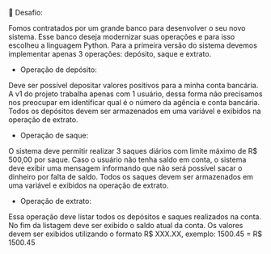 📍 Desafio:

Fomos contratados por um grande banco para desenvolver o seu novo sistema. 
Esse banco deseja modernizar suas operações e para isso escolheu a linguagem Python. 
Para a primeira versão do sistema devemos implementar apenas 3 operações: depósito, saque e extrato.

* Operação de depósito:

Deve ser possível depositar valores positivos para a minha conta bancária. 
A v1 do projeto trabalha apenas com 1 usuário, dessa forma não precisamos nos preocupar em identificar qual é o número da agência e conta bancária. 
Todos os depósitos devem ser armazenados em uma variável e exibidos na operação de extrato.

* Operação de saque:

O sistema deve permitir realizar 3 saques diários com limite máximo de R$ 500,00 por saque. 
Caso o usuário não tenha saldo em conta, o sistema deve exibir uma mensagem informando que não será possível sacar o dinheiro por falta de saldo.
Todos os saques devem ser armazenados em uma variável e exibidos na operação de extrato.

* Operação de extrato:

Essa operação deve listar todos os depósitos e saques realizados na conta.
No fim da listagem deve ser exibido o saldo atual da conta.
Os valores devem ser exibidos utilizando o formato R$ XXX.XX, exemplo: 1500.45 = R$ 1500.45
